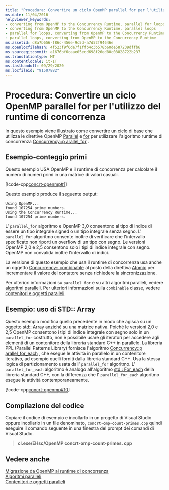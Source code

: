 ```yaml
---
title: "Procedura: Convertire un ciclo OpenMP parallel for per l'utilizzo del runtime di concorrenza"
ms.date: 11/04/2016
helpviewer_keywords:
- converting from OpenMP to the Concurrency Runtime, parallel for loops
- converting from OpenMP to the Concurrency Runtime, parallel loops
- parallel for loops, converting from OpenMP to the Concurrency Runtime
- parallel loops, converting from OpenMP to the Concurrency Runtime
ms.assetid: d8a7b656-f86c-456e-9c5d-a7d52f94646e
ms.openlocfilehash: 4f523f9f6de7f1ffb4c3b578b60de587239dffb6
ms.sourcegitcommit: a1676bf6caae05ecd698f26ed80c08828722b237
ms.translationtype: MT
ms.contentlocale: it-IT
ms.lasthandoff: 09/29/2020
ms.locfileid: "91507882"
---
```

# <a name="how-to-convert-an-openmp-parallel-for-loop-to-use-the-concurrency-runtime"></a>Procedura: Convertire un ciclo OpenMP parallel for per l'utilizzo del runtime di concorrenza

In questo esempio viene illustrato come convertire un ciclo di base che utilizza le direttive OpenMP [Parallel](../../parallel/concrt/how-to-use-parallel-invoke-to-write-a-parallel-sort-routine.md#parallel) e [for](../openmp/reference/openmp-directives.md#for-openmp) per utilizzare l'algoritmo runtime di concorrenza [Concurrency::p arallel_for](reference/concurrency-namespace-functions.md#parallel_for) .

## <a name="example---prime-count"></a>Esempio-conteggio primi

Questo esempio USA OpenMP e il runtime di concorrenza per calcolare il numero di numeri primi in una matrice di valori casuali.

[!code-cpp[concrt-openmp#1](../../parallel/concrt/codesnippet/cpp/how-to-convert-an-openmp-parallel-for-loop-to-use-the-concurrency-runtime_1.cpp)]

Questo esempio produce il seguente output:

```Output
Using OpenMP...
found 107254 prime numbers.
Using the Concurrency Runtime...
found 107254 prime numbers.
```

L' `parallel_for` algoritmo e OpenMP 3,0 consentono al tipo di indice di essere un tipo integrale signed o un tipo integrale senza segno. L' `parallel_for` algoritmo consente inoltre di verificare che l'intervallo specificato non riporti un overflow di un tipo con segno. Le versioni OpenMP 2,0 e 2,5 consentono solo i tipi di indice integrale con segno. OpenMP non convalida inoltre l'intervallo di indici.

La versione di questo esempio che usa il runtime di concorrenza usa anche un oggetto [Concurrency:: combinable](../../parallel/concrt/reference/combinable-class.md) al posto della direttiva [Atomic](../openmp/reference/openmp-directives.md#atomic) per incrementare il valore del contatore senza richiedere la sincronizzazione.

Per ulteriori informazioni su `parallel_for` e su altri algoritmi paralleli, vedere [algoritmi paralleli](../../parallel/concrt/parallel-algorithms.md). Per ulteriori informazioni sulla `combinable` classe, vedere [contenitori e oggetti paralleli](../../parallel/concrt/parallel-containers-and-objects.md).

## <a name="example---use-stdarray"></a>Esempio: uso di STD:: Array

Questo esempio modifica quello precedente in modo che agisca su un oggetto [std:: Array](../../standard-library/array-class-stl.md) anziché su una matrice nativa. Poiché le versioni 2,0 e 2,5 OpenMP consentono i tipi di indice integrale con segno solo in un `parallel_for` costrutto, non è possibile usare gli iteratori per accedere agli elementi di un contenitore della libreria standard C++ in parallelo. La libreria PPL (Parallel Patterns Library) fornisce l'algoritmo [Concurrency::p arallel_for_each](reference/concurrency-namespace-functions.md#parallel_for_each) , che esegue le attività in parallelo in un contenitore iterativo, ad esempio quelli forniti dalla libreria standard C++. Usa la stessa logica di partizionamento usata dall' `parallel_for` algoritmo. L' `parallel_for_each` algoritmo è analogo all'algoritmo [std:: For_each](../../standard-library/algorithm-functions.md#for_each) della libreria standard C++, con la differenza che l' `parallel_for_each` algoritmo esegue le attività contemporaneamente.

[!code-cpp[concrt-openmp#10](../../parallel/concrt/codesnippet/cpp/how-to-convert-an-openmp-parallel-for-loop-to-use-the-concurrency-runtime_2.cpp)]

## <a name="compiling-the-code"></a>Compilazione del codice

Copiare il codice di esempio e incollarlo in un progetto di Visual Studio oppure incollarlo in un file denominato, `concrt-omp-count-primes.cpp` quindi eseguire il comando seguente in una finestra del prompt dei comandi di Visual Studio.

> **cl.exe/EHsc/OpenMP concrt-omp-count-primes. cpp**

## <a name="see-also"></a>Vedere anche

[Migrazione da OpenMP al runtime di concorrenza](../../parallel/concrt/migrating-from-openmp-to-the-concurrency-runtime.md)<br/>
[Algoritmi paralleli](../../parallel/concrt/parallel-algorithms.md)<br/>
[Contenitori e oggetti paralleli](../../parallel/concrt/parallel-containers-and-objects.md)
